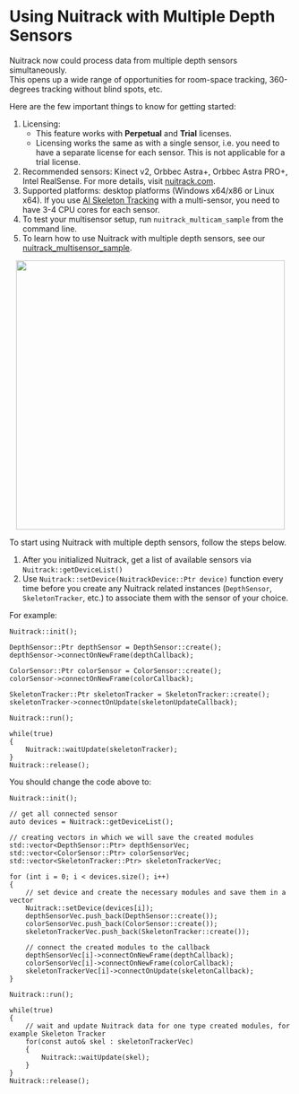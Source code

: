 # Using Nuitrack with Multiple Depth Sensors

Nuitrack now could process data from multiple depth sensors simultaneously.  
This opens up a wide range of opportunities for room-space tracking, 360-degrees tracking without blind spots, etc.

Here are the few important things to know for getting started:
1. Licensing:
   * This feature works with **Perpetual** and **Trial** licenses.
   * Licensing works the same as with a single sensor, i.e. you need to have a separate license for each sensor. This is not applicable for a trial license.
2. Recommended sensors: Kinect v2, Orbbec Astra+, Orbbec Astra PRO+, Intel RealSense. For more details, visit [nuitrack.com](https://nuitrack.com/#sensors).
3. Supported platforms: desktop platforms (Windows x64/x86 or Linux x64). If you use [AI Skeleton Tracking](Nuitrack_AI.md#nuitrack-ai-skeleton-tracking) with a multi-sensor, you need to have 3-4 CPU cores for each sensor.
4. To test your multisensor setup, run `nuitrack_multicam_sample` from the command line.
5. To learn how to use Nuitrack with multiple depth sensors, see our [nuitrack_multisensor_sample](/Examples/nuitrack_multisensor_sample/).

<p align="center"><a href="https://nuitrack.com/"><img width="480" src="img/multisensore.gif"></a></p>

To start using Nuitrack with multiple depth sensors, follow the steps below.

1. After you initialized Nuitrack, get a list of available sensors via `Nuitrack::getDeviceList()`
2. Use `Nuitrack::setDevice(NuitrackDevice::Ptr device)` function every time before you create any Nuitrack related instances (`DepthSensor`, `SkeletonTracker`, etc.) to associate them with the sensor of your choice.

For example:

```
Nuitrack::init();

DepthSensor::Ptr depthSensor = DepthSensor::create();
depthSensor->connectOnNewFrame(depthCallback);

ColorSensor::Ptr colorSensor = ColorSensor::create();
colorSensor->connectOnNewFrame(colorCallback);

SkeletonTracker::Ptr skeletonTracker = SkeletonTracker::create();
skeletonTracker->connectOnUpdate(skeletonUpdateCallback);

Nuitrack::run();

while(true)
{
    Nuitrack::waitUpdate(skeletonTracker);
}
Nuitrack::release();
```

You should change the code above to:

```
Nuitrack::init();

// get all connected sensor
auto devices = Nuitrack::getDeviceList();

// creating vectors in which we will save the created modules
std::vector<DepthSensor::Ptr> depthSensorVec;
std::vector<ColorSensor::Ptr> colorSensorVec;
std::vector<SkeletonTracker::Ptr> skeletonTrackerVec;

for (int i = 0; i < devices.size(); i++)
{
    // set device and create the necessary modules and save them in a vector
    Nuitrack::setDevice(devices[i]);
    depthSensorVec.push_back(DepthSensor::create());
    colorSensorVec.push_back(ColorSensor::create());
    skeletonTrackerVec.push_back(SkeletonTracker::create());

    // connect the created modules to the callback
    depthSensorVec[i]->connectOnNewFrame(depthCallback);
    colorSensorVec[i]->connectOnNewFrame(colorCallback);
    skeletonTrackerVec[i]->connectOnUpdate(skeletonCallback);
}

Nuitrack::run();

while(true)
{
    // wait and update Nuitrack data for one type created modules, for example Skeleton Tracker
    for(const auto& skel : skeletonTrackerVec)
    {
        Nuitrack::waitUpdate(skel);
    }
}
Nuitrack::release();
```  
